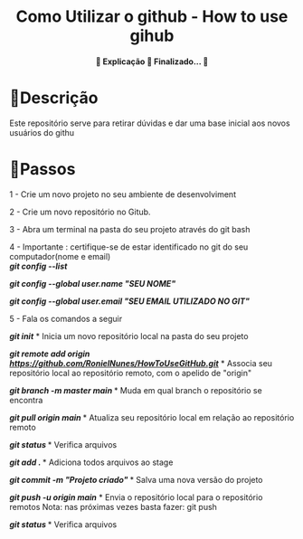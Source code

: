  
<h1 align="center">
  Como Utilizar o github - How to use gihub
</h1>


<h4 align="center">
  🚧  Explicação 🚀 Finalizado...  🚧
</h4>

<h1>
   🚀Descrição
</h1>
<p>
 Este repositório serve para retirar dúvidas e dar uma base inicial aos novos usuários do githu
</p>
 
<h1>
    🎯Passos
</h1>

<p>
1 - Crie um novo projeto no seu ambiente de desenvolviment
</p>

<p>
2 - Crie um novo repositório no Gitub.
</p>

<p>
3 - Abra um terminal na pasta do seu projeto através do git bash
</p>


<p>
4 - Importante : certifique-se de estar identificado no git do seu computador(nome e email) </br>
<b><i>  git config --list</i></b> </br>

<b><i>  git config --global user.name "SEU NOME"</i></b></br>

<b><i>  git config --global user.email "SEU EMAIL UTILIZADO NO GIT"</i></b></br>

</p>

<p>
5 - Fala os comandos a seguir </br>

<b><i>  git init</i></b> * Inicia um novo repositório local na pasta do seu projeto </br>

<b><i>  git remote add origin https://github.com/RonielNunes/HowToUseGitHub.git</i></b> * Associa seu repositório  local ao repositório remoto, com o apelido de "origin"</br>

<b><i> git branch -m master main </i></b> * Muda em qual branch o repositório se encontra</br>

<b><i> git pull origin main </i></b> * Atualiza seu repositório local em relação ao repositório remoto</br>

<b><i> git status </i></b> * Verifica arquivos</br>

<b><i> git add . </i></b> * Adiciona todos arquivos ao stage</br>

<b><i> git commit -m "Projeto criado" </i></b> * Salva uma nova versão do projeto</br>

<b><i> git push -u origin main</i></b> * Envia o repositório local para o repositório remotos Nota: nas próximas vezes basta fazer: git push</br>

<b><i> git status </i></b> * Verifica arquivos</br>


</p>
